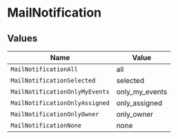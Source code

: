 # MailNotification


## Values

| Name                           | Value                          |
| ------------------------------ | ------------------------------ |
| `MailNotificationAll`          | all                            |
| `MailNotificationSelected`     | selected                       |
| `MailNotificationOnlyMyEvents` | only_my_events                 |
| `MailNotificationOnlyAssigned` | only_assigned                  |
| `MailNotificationOnlyOwner`    | only_owner                     |
| `MailNotificationNone`         | none                           |